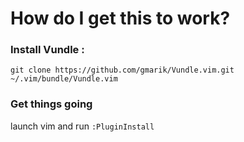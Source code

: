 # How do I get this to work?

### Install Vundle : 

`git clone https://github.com/gmarik/Vundle.vim.git ~/.vim/bundle/Vundle.vim`

### Get things going

launch vim and run `:PluginInstall`
